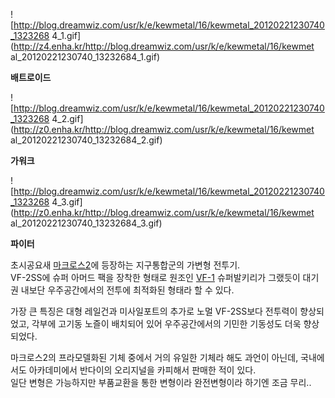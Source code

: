![http://blog.dreamwiz.com/usr/k/e/kewmetal/16/kewmetal_20120221230740_1323268
4_1.gif](http://z4.enha.kr/http://blog.dreamwiz.com/usr/k/e/kewmetal/16/kewmet
al_20120221230740_13232684_1.gif)

**배트로이드**

![http://blog.dreamwiz.com/usr/k/e/kewmetal/16/kewmetal_20120221230740_1323268
4_2.gif](http://z0.enha.kr/http://blog.dreamwiz.com/usr/k/e/kewmetal/16/kewmet
al_20120221230740_13232684_2.gif)

**가워크**

![http://blog.dreamwiz.com/usr/k/e/kewmetal/16/kewmetal_20120221230740_1323268
4_3.gif](http://z0.enha.kr/http://blog.dreamwiz.com/usr/k/e/kewmetal/16/kewmet
al_20120221230740_13232684_3.gif)

**파이터**

초시공요새 [마크로스2](%EB%A7%88%ED%81%AC%EB%A1%9C%EC%8A%A42.md)에 등장하는 지구통합군의 가변형
전투기.  
VF-2SS에 슈퍼 아머드 팩을 장착한 형태로 원조인 [VF-1](VF-1.md) 슈퍼발키리가 그랬듯이 대기권 내보단 우주공간에서의
전투에 최적화된 형태라 할 수 있다.

가장 큰 특징은 대형 레일건과 미사일포트의 추가로 노멀 VF-2SS보다 전투력이 향상되었고, 각부에 고기동 노즐이 배치되어 있어
우주공간에서의 기민한 기동성도 더욱 향상되었다.  

마크로스2의 프라모델화된 기체 중에서 거의 유일한 기체라 해도 과언이 아닌데, 국내에서도 아카데미에서 반다이의 오리지널을 카피해서 판매한
적이 있다.  
일단 변형은 가능하지만 부품교환을 통한 변형이라 완전변형이라 하기엔 조금 무리..

